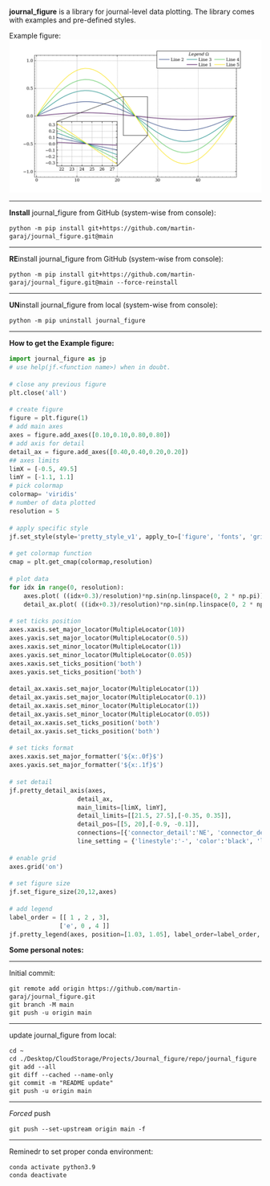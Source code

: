 **journal_figure** is a library for journal-level data plotting.
The library comes with examples and pre-defined styles. 

Example figure:
![pretty_style_v1](pretty_style_v1.png)

---
**Install** journal_figure from GitHub (system-wise from console):
```console
python -m pip install git+https://github.com/martin-garaj/journal_figure.git@main
```

---
**RE**install journal_figure from GitHub (system-wise from console):
```console
python -m pip install git+https://github.com/martin-garaj/journal_figure.git@main --force-reinstall
```

---
**UN**install journal_figure from local (system-wise from console):

```console
python -m pip uninstall journal_figure
```

---
**How to get the Example figure:**

```python
import journal_figure as jp
# use help(jf.<function name>) when in doubt.

# close any previous figure
plt.close('all')

# create figure
figure = plt.figure(1)
# add main axes
axes = figure.add_axes([0.10,0.10,0.80,0.80])
# add axis for detail
detail_ax = figure.add_axes([0.40,0.40,0.20,0.20])
## axes limits
limX = [-0.5, 49.5]
limY = [-1.1, 1.1]
# pick colormap
colormap= 'viridis'
# number of data plotted
resolution = 5

# apply specific style
jf.set_style(style='pretty_style_v1', apply_to=['figure', 'fonts', 'grid', 'ticks', 'legend'])

# get colormap function
cmap = plt.get_cmap(colormap,resolution)

# plot data
for idx in range(0, resolution):
    axes.plot( ((idx+0.3)/resolution)*np.sin(np.linspace(0, 2 * np.pi)), color=cmap(idx), label = 'Line '+str(idx+1))
    detail_ax.plot( ((idx+0.3)/resolution)*np.sin(np.linspace(0, 2 * np.pi)), color=cmap(idx))

# set ticks position
axes.xaxis.set_major_locator(MultipleLocator(10))
axes.yaxis.set_major_locator(MultipleLocator(0.5))
axes.xaxis.set_minor_locator(MultipleLocator(1))
axes.yaxis.set_minor_locator(MultipleLocator(0.05))
axes.xaxis.set_ticks_position('both')
axes.yaxis.set_ticks_position('both')

detail_ax.xaxis.set_major_locator(MultipleLocator(1))
detail_ax.yaxis.set_major_locator(MultipleLocator(0.1))
detail_ax.xaxis.set_minor_locator(MultipleLocator(1))
detail_ax.yaxis.set_minor_locator(MultipleLocator(0.05))
detail_ax.xaxis.set_ticks_position('both')
detail_ax.yaxis.set_ticks_position('both')

# set ticks format
axes.xaxis.set_major_formatter('${x:.0f}$')
axes.yaxis.set_major_formatter('${x:.1f}$')

# set detail
jf.pretty_detail_axis(axes,
                   detail_ax,
                   main_limits=[limX, limY],
                   detail_limits=[[21.5, 27.5],[-0.35, 0.35]],
                   detail_pos=[[5, 20],[-0.9, -0.1]],
                   connections=[{'connector_detail':'NE', 'connector_detail_ax':'NE'}, {'connector_detail':'SW', 'connector_detail_ax':'SW'}],
                   line_setting = {'linestyle':'-', 'color':'black', 'linewidth':1.0, 'alpha':1.0} )

# enable grid
axes.grid('on')

# set figure size
jf.set_figure_size(20,12,axes)

# add legend
label_order = [[ 1 , 2 , 3],
              ['e', 0 , 4 ]]
jf.pretty_legend(axes, position=[1.03, 1.05], label_order=label_order, title='$Legend \; \Omega$')

```



**Some personal notes:**

---
Initial commit:
```console
git remote add origin https://github.com/martin-garaj/journal_figure.git
git branch -M main
git push -u origin main
```

---
update journal_figure from local:
```console
cd ~
cd ./Desktop/CloudStorage/Projects/Journal_figure/repo/journal_figure
git add --all
git diff --cached --name-only
git commit -m "README update"
git push -u origin main
```

---
*Forced* push
```console
git push --set-upstream origin main -f
```

---
Reminedr to set proper conda environment:
```console
conda activate python3.9
conda deactivate
```




